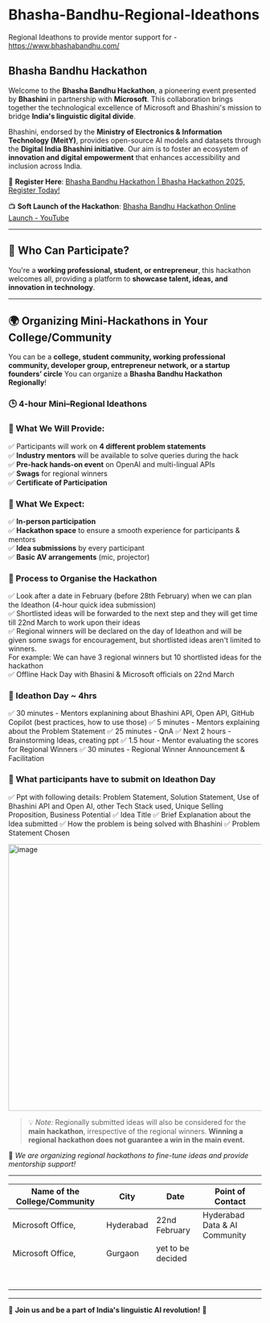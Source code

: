 # Bhasha-Bandhu-Regional-Ideathons
Regional Ideathons to provide mentor support for - https://www.bhashabandhu.com/

## Bhasha Bandhu Hackathon  

Welcome to the **Bhasha Bandhu Hackathon**, a pioneering event presented by **Bhashini** in partnership with **Microsoft**. This collaboration brings together the technological excellence of Microsoft and Bhashini's mission to bridge **India's linguistic digital divide**.  

Bhashini, endorsed by the **Ministry of Electronics & Information Technology (MeitY)**, provides open-source AI models and datasets through the **Digital India Bhashini initiative**. Our aim is to foster an ecosystem of **innovation and digital empowerment** that enhances accessibility and inclusion across India.  

🔗 **Register Here**: [Bhasha Bandhu Hackathon | Bhasha Hackathon 2025, Register Today!](#)  

📺 **Soft Launch of the Hackathon**: [Bhasha Bandhu Hackathon Online Launch - YouTube](https://www.youtube.com/watch?v=907)  

---

## 🎯 Who Can Participate?  

You're a **working professional, student, or entrepreneur**, this hackathon welcomes all, providing a platform to **showcase talent, ideas, and innovation in technology**.  

---


## 🌍 Organizing Mini-Hackathons in Your College/Community  

You can be a **college, student community, working professional community, developer group, entrepreneur network, or a startup founders’ circle** You can organize a **Bhasha Bandhu Hackathon Regionally**!  

### 🕒 4-hour Mini–Regional Ideathons  

### 🎁 What We Will Provide:  
✅ Participants will work on **4 different problem statements**  
✅ **Industry mentors** will be available to solve queries during the hack  
✅ **Pre-hack hands-on event** on OpenAI and multi-lingual APIs  
✅ **Swags** for regional winners  
✅ **Certificate of Participation**

### 📌 What We Expect:  
✅ **In-person participation**  
✅ **Hackathon space** to ensure a smooth experience for participants & mentors  
✅ **Idea submissions** by every participant  
✅ **Basic AV arrangements** (mic, projector)  

### 📌 Process to Organise the Hackathon  

✅ Look after a date in February (before 28th February) when we can plan the Ideathon (4-hour quick idea submission)  
✅ Shortlisted ideas will be forwarded to the next step and they will get time till 22nd March to work upon their ideas  
✅ Regional winners will be declared on the day of Ideathon and will be given some swags for encouragement, but shortlisted ideas aren't limited to winners.  
For example: We can have 3 regional winners but 10 shortlisted ideas for the hackathon  
✅ Offline Hack Day with Bhasini & Microsoft officials on 22nd March  

### 📌 Ideathon Day ~ 4hrs

✅ 30 minutes - Mentors explanining about Bhashini API, Open API, GitHub Copilot (best practices, how to use those)
✅ 5 minutes - Mentors explaining about the Problem Statement
✅ 25 minutes - QnA
✅ Next 2 hours - Brainstorming Ideas, creating ppt
✅ 1.5 hour - Mentor evaluating the scores for Regional Winners
✅ 30 minutes - Regional Winner Announcement & Facilitation 

### 📌 What participants have to submit on Ideathon Day

✅ Ppt with following details: Problem Statement, Solution Statement, Use of Bhashini API and Open AI, other Tech Stack used, Unique Selling Proposition, Business Potential
✅ Idea Title
✅ Brief Explanation about the Idea submitted
✅ How the problem is being solved with Bhashini
✅ Problem Statement Chosen

<img width="530" alt="image" src="https://github.com/user-attachments/assets/ec3a8877-19a8-42c5-9153-9537e37fe271" />



> 💡 *Note:* Regionally submitted ideas will also be considered for the **main hackathon**, irrespective of the regional winners. **Winning a regional hackathon does not guarantee a win in the main event.**  

📢 *We are organizing regional hackathons to fine-tune ideas and provide mentorship support!*  

---

| Name of the College/Community   | City   | Date   | Point of Contact   |  
|---------------------------------|--------|--------|--------------------|  
|   Microsoft Office,             |Hyderabad |  22nd February     |    Hyderabad Data & AI Community               |  
|   Microsoft Office,             |Gurgaon  | yet to be decided       |                    |  
|                                 |        |        |                    |  
|                                 |        |        |                    |  
|                                 |        |        |                    |  
|                                 |        |        |                    |  
|                                 |        |        |                    |  
|                                 |        |        |                    |  
|                                 |        |        |                    |  
|                                 |        |        |                    |  

--- 

🚀 **Join us and be a part of India's linguistic AI revolution!** 🚀  
